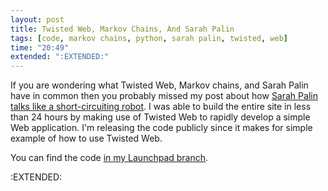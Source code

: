 ```yaml
---
layout: post
title: Twisted Web, Markov Chains, And Sarah Palin
tags: [code, markov chains, python, sarah palin, twisted, web]
time: "20:49"
extended: ":EXTENDED:"
---
```


If you are wondering what Twisted Web, Markov chains, and Sarah Palin have in common then you probably missed my post about how [Sarah Palin talks like a short-circuiting robot](https://metajack.im/2008/09/26/sarah-palin-talks-like-a-short-circuiting-robot/).  I was able to build the entire site in less than 24 hours by making use of Twisted Web to rapidly develop a simple Web application.  I'm releasing the code publicly since it makes for simple example of how to use Twisted Web.

You can find the code [in my Launchpad branch](https://code.launchpad.net/~metajack/+junk/interview).

:EXTENDED:


